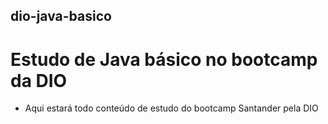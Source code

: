 ## dio-java-basico

# Estudo de Java básico no bootcamp da DIO

- Aqui estará todo conteúdo de estudo do bootcamp Santander pela DIO
